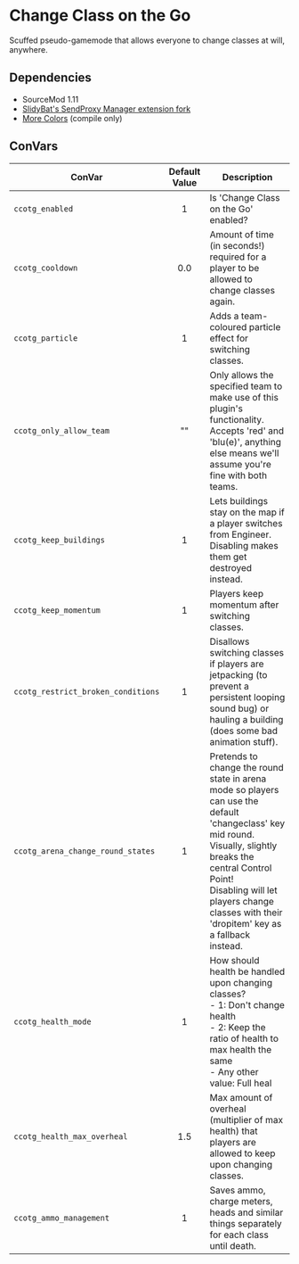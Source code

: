 # Change Class on the Go
Scuffed pseudo-gamemode that allows everyone to change classes at will, anywhere.

## Dependencies
- SourceMod 1.11
- [SlidyBat's SendProxy Manager extension fork](https://github.com/SlidyBat/sendproxy)
- [More Colors](https://forums.alliedmods.net/showthread.php?t=185016) (compile only)

## ConVars
|ConVar|Default Value|Description|
|-|:-:|-|
|`ccotg_enabled`|1|Is 'Change Class on the Go' enabled?|
|`ccotg_cooldown`|0.0|Amount of time (in seconds!) required for a player to be allowed to change classes again.|
|`ccotg_particle`|1|Adds a team-coloured particle effect for switching classes.|
|`ccotg_only_allow_team`|""|Only allows the specified team to make use of this plugin's functionality.<br>Accepts 'red' and 'blu(e)', anything else means we'll assume you're fine with both teams.|
|`ccotg_keep_buildings`|1|Lets buildings stay on the map if a player switches from Engineer.<br>Disabling makes them get destroyed instead.|
|`ccotg_keep_momentum`|1|Players keep momentum after switching classes.|
|`ccotg_restrict_broken_conditions`|1|Disallows switching classes if players are jetpacking (to prevent a persistent looping sound bug) or hauling a building (does some bad animation stuff).|
|`ccotg_arena_change_round_states`|1|Pretends to change the round state in arena mode so players can use the default 'changeclass' key mid round.<br>Visually, slightly breaks the central Control Point!<br>Disabling will let players change classes with their 'dropitem' key as a fallback instead.|
|`ccotg_health_mode`|1|How should health be handled upon changing classes?<br>- 1: Don't change health<br>- 2: Keep the ratio of health to max health the same<br>- Any other value: Full heal|
|`ccotg_health_max_overheal`|1.5|Max amount of overheal (multiplier of max health) that players are allowed to keep upon changing classes.|
|`ccotg_ammo_management`|1|Saves ammo, charge meters, heads and similar things separately for each class until death.|